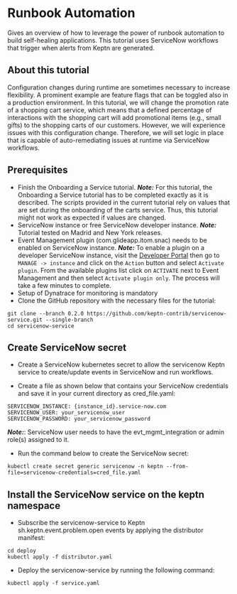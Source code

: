 # Runbook Automation

Gives an overview of how to leverage the power of runbook automation to build self-healing applications. This tutorial uses ServiceNow workflows that trigger when alerts from Keptn are generated.

## About this tutorial

Configuration changes during runtime are sometimes necessary to increase flexibility. A prominent example are feature flags that can be toggled also in a production environment. In this tutorial, we will change the promotion rate of a shopping cart service, which means that a defined percentage of interactions with the shopping cart will add promotional items (e.g., small gifts) to the shopping carts of our customers. However, we will experience issues with this configuration change. Therefore, we will set logic in place that is capable of auto-remediating issues at runtime via ServiceNow workflows.

## Prerequisites

- Finish the Onboarding a Service tutorial.
***Note:*** For this tutorial, the Onboarding a Service tutorial has to be completed exactly as it is described. The scripts provided in the current tutorial rely on values that are set during the onboarding of the carts service. Thus, this tutorial might not work as expected if values are changed.
- ServiceNow instance or free ServiceNow developer instance.
***Note:*** Tutorial tested on Madrid and New York releases.
- Event Management plugin (com.glideapp.itom.snac) needs to be enabled on ServiceNow instance.
***Note:*** To enable a plugin on a developer ServiceNow instance, visit the [Developer Portal] then go to `MANAGE -> instance` and click on the `Action` button and select `Activate plugin`. From the available plugins list click on `ACTIVATE` next to Event Management and then select `Activate plugin only`. The process will take a few minutes to complete.
- Setup of Dynatrace for monitoring is mandatory
- Clone the GitHub repository with the necessary files for the tutorial:

```
git clone --branch 0.2.0 https://github.com/keptn-contrib/servicenow-service.git --single-branch
cd servicenow-service
```

## Create ServiceNow secret

- Create a ServiceNow kubernetes secret to allow the servicenow Keptn service to create/update events in ServiceNow and run workflows. 

- Create a file as shown below that contains your ServiceNow credentials and save it in your current directory as cred_file.yaml:

```
SERVICENOW_INSTANCE: {instance_id}.service-now.com
SERVICENOW_USER: your_servicenow_user
SERVICENOW_PASSWORD: your_servicenow_password
```

***Note:***: ServiceNow user needs to have the evt_mgmt_integration or admin role(s) assigned to it.

 - Run the command below to create the ServiceNow secret:

```
kubectl create secret generic servicenow -n keptn --from-file=servicenow-credentials=cred_file.yaml
```

## Install the ServiceNow service on the keptn namespace

- Subscribe the servicenow-service to Keptn sh.keptn.event.problem.open events by applying the distributor manifest:

```
cd deploy
kubectl apply -f distributor.yaml
```

  - Deploy the servicenow-service by running the following command:

```
kubectl apply -f service.yaml
```

[Developer Portal]: https://developer.servicenow.com/